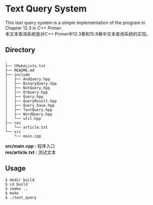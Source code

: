 # Text Query System
This text query system is a simple implementation of the program in Chapter 12.3 in *C++ Primer*.  
本文本查询系统是对C++ Primer中12.3章和15.9章中文本查询系统的实现。

## Directory
```
.
├── CMakeLists.txt
├── README.md
├── include
│   ├── AndQuery.hpp
│   ├── BinaryQuery.hpp
│   ├── NotQuery.hpp
│   ├── OrQuery.hpp
│   ├── Query.hpp
│   ├── QueryResult.hpp
│   ├── Query_base.hpp
│   ├── TextQuery.hpp
│   ├── WordQuery.hpp
│   └── util.hpp
├── res
│   └── article.txt
└── src
    └── main.cpp
```
**src/main.cpp :** 程序入口  
**res/article.txt :** 测试文本  
## Usage
```shell
$ mkdir build
$ cd build
$ cmake ..
$ make
$ ./text_query
```